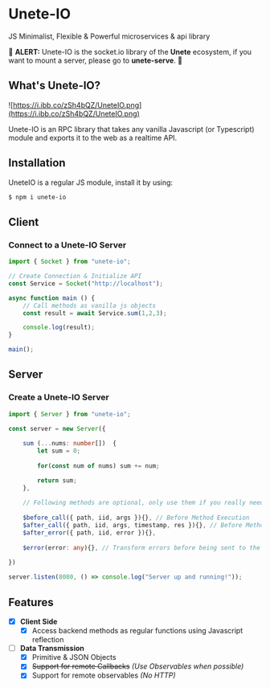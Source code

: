 # Unete-IO

JS Minimalist, Flexible & Powerful microservices & api library

🚨 **ALERT:** Unete-IO is the socket.io library of the **Unete** ecosystem, if you want to mount a server, please go to **unete-serve**. 🚨

## What's Unete-IO?

![https://i.ibb.co/zSh4bQZ/UneteIO.png](https://i.ibb.co/zSh4bQZ/UneteIO.png)


Unete-IO is an RPC library that takes any vanilla Javascript (or Typescript) module and exports it to the web as a realtime API.

## Installation
UneteIO is a regular JS module, install it by using:

```bash
$ npm i unete-io
```

## Client
### Connect to a Unete-IO Server
```ts
import { Socket } from "unete-io";

// Create Connection & Initialize API
const Service = Socket("http://localhost");

async function main () {
	// Call methods as vanilla js objects
	const result = await Service.sum(1,2,3);	

	console.log(result);
}

main();
```

## Server

### Create a Unete-IO Server

```ts
import { Server } from "unete-io";

const server = new Server({
	
	sum (...nums: number[])  {
		let sum = 0;
		
		for(const num of nums) sum += num;

		return sum;
	},
	
	// Following methods are optional, only use them if you really need to hook internal operations
	
	$before_call({ path, iid, args }){}, // Before Method Execution
	$after_call({ path, iid, args, timestamp, res }){}, // Before Method Execution
	$after_error({ path, iid, error }){},
	
	$error(error: any){}, // Transform errors before being sent to the client, if you only want to hook the exceptions, use $after_error
	
})

server.listen(8080, () => console.log("Server up and running!"));
```


## Features

- [x] **Client Side**
	- [x] Access backend methods as regular functions using Javascript reflection
- [ ] **Data Transmission**
	- [x]  Primitive & JSON Objects
	- [x]  ~~Support for remote Callbacks~~ *(Use Observables when possible)*
	- [x] Support for remote observables *(No HTTP)*
